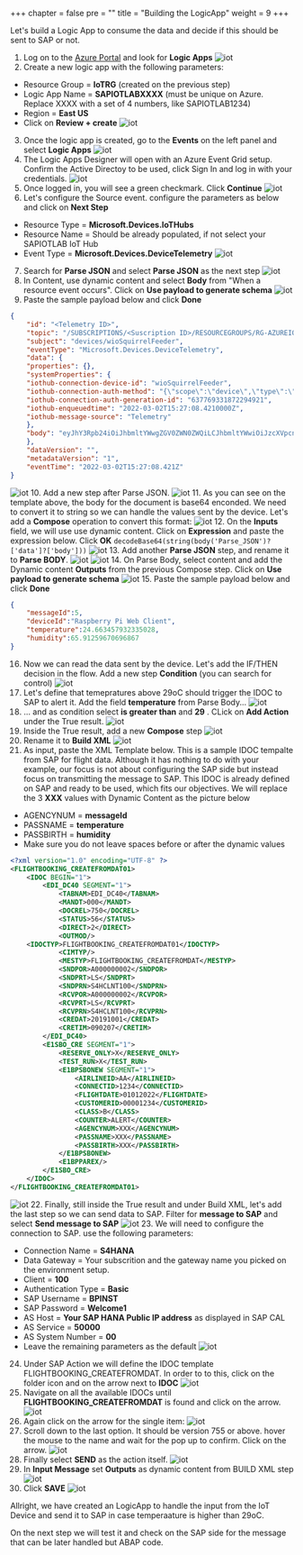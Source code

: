 +++
chapter = false
pre = "<b></b>"
title = "Building the LogicApp"
weight = 9
+++

Let's build a Logic App to consume the data and decide if this should be sent to SAP or not. 

1. Log on to the [Azure Portal](https://portal.azure.com) and look for **Logic Apps**
![iot](/images/iot-a-19.png?height=150px)
2. Create a new logic app with the following parameters: 
- Resource Group = **IoTRG** (created on the previous step)
- Logic App Name = **SAPIOTLABXXXX** (must be unique on Azure. Replace XXXX with a set of 4 numbers, like SAPIOTLAB1234)
- Region = **East US** 
- Click on **Review + create**
![iot](/images/iot-a-20.png?height=400px)
3. Once the logic app is created, go to the **Events** on the left panel and select **Logic Apps** 
![iot](/images/iot-a-22.png?height=400px)
4. The Logic Apps Designer will open with an Azure Event Grid setup. Confirm the Active Directoy to be used, click Sign In and log in with your credentials. 
![iot](/images/iot-a-23.png?height=400px)
5. Once logged in, you will see a green checkmark. Click **Continue** 
![iot](/images/iot-a-24.png?height=300px)
6. Let's configure the Source event. configure the parameters as below and click on **Next Step** 
- Resource Type = **Microsoft.Devices.IoTHubs** 
- Resource Name = Should be already populated, if not select your SAPIOTLAB IoT Hub 
- Event Type = **Microsoft.Devices.DeviceTelemetry** 
![iot](/images/iot-a-25.png?height=400px)
7. Search for **Parse JSON** and select **Parse JSON** as the next step
![iot](/images/iot-a-26.png?height=400px)
8. In Content, use dynamic content and select **Body** from "When a resource event occurs". Click on **Use payload to generate schema** 
![iot](/images/iot-a-27.png?height=400px)
9. Paste the sample payload below and click **Done**
```json
{	
	"id": "<Telemetry ID>",
    "topic": "/SUBSCRIPTIONS/<Suscription ID>/RESOURCEGROUPS/RG-AZUREIOT/PROVIDERS/MICROSOFT.DEVICES/IOTHUBS/ELBRUNOIOT",
	"subject": "devices/wioSquirrelFeeder",
	"eventType": "Microsoft.Devices.DeviceTelemetry",
	"data": {
	"properties": {},
	"systemProperties": {
	"iothub-connection-device-id": "wioSquirrelFeeder",
	"iothub-connection-auth-method": "{\"scope\":\"device\",\"type\":\"sas\",\"issuer\":\"iothub\",\"acceptingIpFilterRule\":null}",
	"iothub-connection-auth-generation-id": "637769331872294921",
	"iothub-enqueuedtime": "2022-03-02T15:27:08.4210000Z",
	"iothub-message-source": "Telemetry"
	},
	"body": "eyJhY3Rpb24iOiJhbmltYWwgZGV0ZWN0ZWQiLCJhbmltYWwiOiJzcXVpcnJlbCIsImZlZWRjb3VudCI6OCwiZmVlZGVyX3N0YXRlIjpmYWxzZSwicmFuZ2VfZGV0ZWN0ZWQiOjM3fQ=="
	},
	"dataVersion": "",
	"metadataVersion": "1",
	"eventTime": "2022-03-02T15:27:08.421Z"
}
```
![iot](/images/iot-a-28.png?height=300px)
10. Add a new step after Parse JSON. 
![iot](/images/iot-a-29.png?height=400px)
11. As you can see on the template above, the body for the document is base64 enconded. We need to convert it to string so we can handle the values sent by the device. Let's add a **Compose** operation to convert this format: 
![iot](/images/iot-a-30.png?height=400px)
12. On the **Inputs** field, we will use use dynamic content. Click on **Expression** and paste the expression below. Click **OK** 
`decodeBase64(string(body('Parse_JSON')?['data']?['body']))`
![iot](/images/iot-a-31.png?height=400px)
13. Add another **Parse JSON** step, and rename it to **Parse BODY**. 
![iot](/images/iot-a-32.png?height=250px)
![iot](/images/iot-a-33.png?height=170px)
14. On Parse Body, select content and add the Dynamic content **Outputs** from the previous Compose step. Click on **Use payload to generate schema** 
![iot](/images/iot-a-34.png?height=400px)
15. Paste the sample payload below and click **Done**
```json
{
    "messageId":5,
    "deviceId":"Raspberry Pi Web Client",
    "temperature":24.663457932335028,
    "humidity":65.91259670696867
}
```
16. Now we can read the data sent by the device. Let's add the IF/THEN decision in the flow. Add a new step **Condition** (you can search for control)
![iot](/images/iot-a-35.png?height=400px)
17. Let's define that temepratures above 29oC should trigger the IDOC to SAP to alert it. Add the field **temperature** from Parse Body... 
![iot](/images/iot-a-36.png?height=400px)
18. ... and as condition select **is greater than** and **29** . CLick on **Add Action** under the True result. 
![iot](/images/iot-a-37.png?height=300px)
19. Inside the True result, add a new **Compose** step 
![iot](/images/iot-a-38.png?height=300px)
20. Rename it to **Build XML** 
![iot](/images/iot-a-39.png?height=300px)
21. As input, paste the XML Template below. This is a sample IDOC tempalte from SAP for flight data. Although it has nothing to do with your example, our focus is not about configuring the SAP side but instead focus on transmitting the message to SAP. This IDOC is already defined on SAP and ready to be used, which fits our objectives. 
We will replace the 3 **XXX** values with Dynamic Content as the picture below
- AGENCYNUM = **messageId**
- PASSNAME = **temperature**
- PASSBIRTH = **humidity**
- Make sure you do not leave spaces before or after the dynamic values
```xml
<?xml version="1.0" encoding="UTF-8" ?>
<FLIGHTBOOKING_CREATEFROMDAT01>
	<IDOC BEGIN="1">
		<EDI_DC40 SEGMENT="1">
			<TABNAM>EDI_DC40</TABNAM>
			<MANDT>000</MANDT>
			<DOCREL>750</DOCREL>
			<STATUS>56</STATUS>
			<DIRECT>2</DIRECT>
			<OUTMOD/>
	<IDOCTYP>FLIGHTBOOKING_CREATEFROMDAT01</IDOCTYP>
			<CIMTYP/>
			<MESTYP>FLIGHTBOOKING_CREATEFROMDAT</MESTYP>
			<SNDPOR>A000000002</SNDPOR>
			<SNDPRT>LS</SNDPRT>
			<SNDPRN>S4HCLNT100</SNDPRN>
			<RCVPOR>A000000002</RCVPOR>
			<RCVPRT>LS</RCVPRT>
			<RCVPRN>S4HCLNT100</RCVPRN>
			<CREDAT>20191001</CREDAT>
			<CRETIM>090207</CRETIM>
		</EDI_DC40>
		<E1SBO_CRE SEGMENT="1">
			<RESERVE_ONLY>X</RESERVE_ONLY>
			<TEST_RUN>X</TEST_RUN>
			<E1BPSBONEW SEGMENT="1">
				<AIRLINEID>AA</AIRLINEID>
				<CONNECTID>1234</CONNECTID>
				<FLIGHTDATE>01012022</FLIGHTDATE>
				<CUSTOMERID>00001234</CUSTOMERID>
				<CLASS>B</CLASS>
				<COUNTER>ALERT</COUNTER>
				<AGENCYNUM>XXX</AGENCYNUM>
				<PASSNAME>XXX</PASSNAME>
				<PASSBIRTH>XXX</PASSBIRTH>
			</E1BPSBONEW>
			<E1BPPAREX/>
		</E1SBO_CRE>
	</IDOC>
</FLIGHTBOOKING_CREATEFROMDAT01>
```
![iot](/images/iot-a-40.png)
22. Finally, still inside the True result and under Build XML, let's add the last step so we can send data to SAP. Filter for **message to SAP** and select **Send message to SAP**
![iot](/images/iot-a-41.png?height=400px)
23. We will need to configure the connection to SAP. use the following parameters: 
- Connection Name = **S4HANA** 
- Data Gateway = Your subscrition and the gateway name you picked on the environment setup. 
- Client = **100** 
- Authentication Type = **Basic** 
- SAP Username = **BPINST** 
- SAP Password = **Welcome1** 
- AS Host = **Your SAP HANA Public IP address** as displayed in SAP CAL
- AS Service = **50000**
- AS System Number = **00** 
- Leave the remaining parameters as the default 
![iot](/images/iot-a-45.png)
24. Under SAP Action we will define the IDOC template FLIGHTBOOKING_CREATEFROMDAT. In order to to this, click on the folder icon and on the arrow next to **IDOC** 
![iot](/images/iot-a-46.png)
25. Navigate on all the available IDOCs until **FLIGHTBOOKING_CREATEFROMDAT** is found and click on the arrow. 
![iot](/images/iot-a-47.png?height=300px)
26. Again click on the arrow for the single item: 
![iot](/images/iot-a-48.png)
27. Scroll down to the last option. It should be version 755 or above. hover the mouse to the name and wait for the pop up to confirm. Click on the arrow. 
![iot](/images/iot-a-49.png)
28. Finally select **SEND** as the action itself. 
![iot](/images/iot-a-50.png)
29. In **Input Message** set **Outputs** as dynamic content from BUILD XML step 
![iot](/images/iot-a-51.png)
30. Click **SAVE**
![iot](/images/iot-a-52.png)

Allright, we have created an LogicApp to handle the input from the IoT Device and send it to SAP in case temperaature is higher than 29oC. 

On the next step we will test it and check on the SAP side for the message that can be later handled but ABAP code. 







